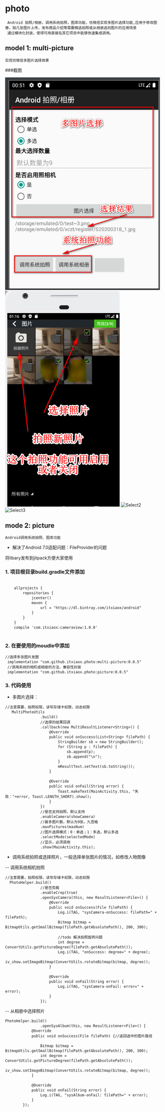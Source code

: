 # photo 
     Android 拍照/相册，调用系统拍照，图库功能，仿微信实现多图片选择功能,应用于修改图像，拍几张图片上传，发布商品介绍等需要精选拍照或从相册选则图片的应用场景
     通过模块化封装，使得可用直接在其它项目中能够快速集成调用。
## model 1: multi-picture
    实现仿微信多图片选择效果

###截图

![Example1](img/photo_test.jpg) ![Select1](img/mulit_picture.jpg) ![Select2](picture_camera.jpg) ![Select3](picture_crop.jpg)
## mode 2: picture
	Android调用系统拍照、图库功能
   * 解决了Android 7.0适配问题：FileProvider的问题
   
将libary发布到jitpack方便大家使用

### 1. 项目根目录build.gradle文件添加

```

	allprojects {
		repositories {
			jcenter()
			maven {
				url = "https://dl.bintray.com/itxiaox/android"
			}
		}
	}
	compile 'com.itxiaox:cameraview:1.0.0'
	
```
### 2. 在要使用的moudle中添加

```
//选择多张图片发圈
 implementation "com.github.itxiaox.photo:multi-picture:0.0.5"
 //调用系统的相机或相册的方法，兼容性封装
 implementation "com.github.itxiaox.photo:picture:0.0.5"

```
### 3. 代码使用

- 多图片选择：
```
//注意需要，拍照权限，读写存储卡权限，动态权限
   MultiPhotoUtils
                .build()
                //选择的结果回调
                .callback(new MultiResultListener<String>() {
                    @Override
                    public void onSuccess(List<String> filePath) {
                        StringBuilder sb = new StringBuilder();
                        for (String p : filePath) {
                            sb.append(p);
                            sb.append("\n");
                        }
                        mResultText.setText(sb.toString());
                    }

                    @Override
                    public void onFail(String error) {
                        Toast.makeText(MainActivity.this, "失败："+error, Toast.LENGTH_SHORT).show();
                    }
                })
                //是否支持拍照，默认支持
                .enableCamera(showCamera)
                //最多图片数，默认为9张，九宫格
                .maxPictures(maxNum)
                //图片选择模式：0：单选；1：多选，默认多选
                .selectMode(selectedMode)
                //显示，必须调用
                .show(MainActivity.this);

```

- 调用系统拍照或选择照片，一般选择单张图片的情况，如修改人物图像

-- 调用系统相机拍照
```
//注意需要，拍照权限，读写存储卡权限，动态权限
  PhotoHelper.build()
                //是否剪裁
                .enableCrop(true)
                .openSysCamera(this, new ResultListener<File>() {
                    @Override
                    public void onSuccess(File filePath) {
                        Log.i(TAG, "sysCamera-onSuccess: filePath=" + filePath);
                        Bitmap bitmap = BitmapUtils.getSmallBitmap(filePath.getAbsolutePath(), 200, 300);

                        //todo 解决拍照旋转问题
                        int degree = ConvertUtils.getPictureDegree(filePath.getAbsolutePath());
                        Log.i(TAG, "onSuccess: degree=" + degree);
                        iv_show.setImageBitmap(ConvertUtils.rotateBitmap(bitmap, degree));
                    }

                    @Override
                    public void onFail(String error) {
                        Log.i(TAG, "sysCamera-onFail: error=" + error);
                    }
                });

```

-- 从相册中选择照片
```
PhotoHelper.build()
                .openSysAlbum(this, new ResultListener<File>() {
            @Override
            public void onSuccess(File filePath) {//返回选中的图片路径

                Bitmap bitmap = BitmapUtils.getSmallBitmap(filePath.getAbsolutePath(), 200, 300);
                int degree = ConvertUtils.getPictureDegree(filePath.getAbsolutePath());
                iv_show.setImageBitmap(ConvertUtils.rotateBitmap(bitmap, degree));
            }

            @Override
            public void onFail(String error) {
                Log.i(TAG, "sysAlbum-onFail: filePath=" + error);
            }
        });
```


